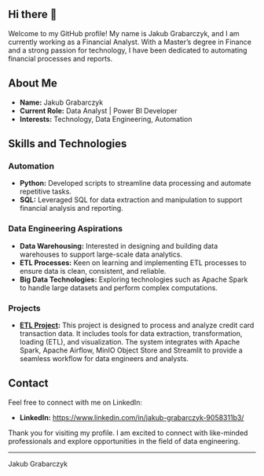 ## Hi there 👋

Welcome to my GitHub profile! My name is Jakub Grabarczyk, and I am currently working as a Financial Analyst. With a Master’s degree in Finance and a strong passion for technology, I have been dedicated to automating financial processes and reports.

## About Me

- **Name:** Jakub Grabarczyk
- **Current Role:** Data Analyst | Power BI Developer
- **Interests:** Technology, Data Engineering, Automation

## Skills and Technologies

### Automation
- **Python:** Developed scripts to streamline data processing and automate repetitive tasks.
- **SQL:** Leveraged SQL for data extraction and manipulation to support financial analysis and reporting.

### Data Engineering Aspirations
- **Data Warehousing:** Interested in designing and building data warehouses to support large-scale data analytics.
- **ETL Processes:** Keen on learning and implementing ETL processes to ensure data is clean, consistent, and reliable.
- **Big Data Technologies:** Exploring technologies such as Apache Spark to handle large datasets and perform complex computations.

### Projects
- **[ETL Project](https://github.com/JakubGrab98/card_transactions):** This project is designed to process and analyze credit card transaction data. It includes tools for data extraction, transformation, loading (ETL), and visualization. The system integrates with Apache Spark, Apache Airflow, MinIO Object Store and Streamlit to provide a seamless workflow for data engineers and analysts.
  
## Contact

Feel free to connect with me on LinkedIn:

- **LinkedIn:** https://www.linkedin.com/in/jakub-grabarczyk-9058311b3/

Thank you for visiting my profile. I am excited to connect with like-minded professionals and explore opportunities in the field of data engineering.

---

Jakub Grabarczyk

<!--
**JakubGrab98/JakubGrab98** is a ✨ _special_ ✨ repository because its `README.md` (this file) appears on your GitHub profile.

Here are some ideas to get you started:

- 🔭 I’m currently working on ...
- 🌱 I’m currently learning ...
- 👯 I’m looking to collaborate on ...
- 🤔 I’m looking for help with ...
- 💬 Ask me about ...
- 📫 How to reach me: ...
- 😄 Pronouns: ...
- ⚡ Fun fact: ...
-->
